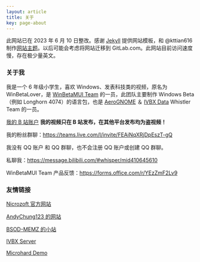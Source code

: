 ```yaml
---
layout: article
title: 关于
key: page-about
---
```


此网站已在 2023 年 6 月 10 日整改。感谢 [Jekyll](https://jekyllrb.com/) 提供网站模板，和 @kttian616 制作[网站主题](https://github.com/kitian616/jekyll-TeXt-theme)。以后可能会考虑将网站迁移到 GitLab.com。此网站目前访问速度慢，存在极少量英文。

### 关于我

我是一个 6 年级小学生，喜欢 Windows、发表科技类的视频，原名为 WinBetaLover，是 [WinBetaMUI Team](/winbetamui) 的一员，此团队主要制作 Windows Beta（例如 Longhorn 4074）的语言包，也是 [AeroGNOME](https://space.bilibili.com/515586861) ＆ [IVBX Data](https://space.bilibili.com/1171551865) Whistler Team 的一员。

[我的 B 站账户](https://space.bilibili.com/410645610) **我的视频只在 B 站发布，在其他平台发布均为盗视频！**

我的粉丝群聊：https://teams.live.com/l/invite/FEAiNqXRjDpEszT-gQ

我没有 QQ 账户 和 QQ 群聊，也不会注册 QQ 账户或创建 QQ 群聊。

私聊我：https://message.bilibili.com/#whisper/mid410645610

WinBetaMUI Team 产品反馈：https://forms.office.com/r/YEzZmF2Lv9

### 友情链接

[Nicrozoft 官方网站](https://nicrozoft.github.io)

[AndyChung123 的网站](https://andychung123.github.io)

[BSOD-MEMZ 的小站](https://bsodmemz.zeabur.app)

[IVBX Server](https://ivbxdata.github.io)

[Microhard Demo](https://microharddemo.github.io)

